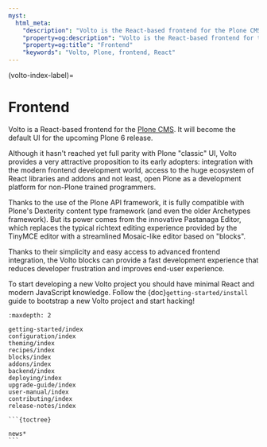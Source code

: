 ```yaml
---
myst:
  html_meta:
    "description": "Volto is the React-based frontend for the Plone CMS. It is the default UI for the Plone 6 release."
    "property=og:description": "Volto is the React-based frontend for the Plone CMS. It is the default UI for the Plone 6 release."
    "property=og:title": "Frontend"
    "keywords": "Volto, Plone, frontend, React"
---
```


(volto-index-label)=

# Frontend

Volto is a React-based frontend for the [Plone CMS](https://plone.org). It will
become the default UI for the upcoming Plone 6 release.

Although it hasn't reached yet full parity with Plone "classic" UI, Volto
provides a very attractive proposition to its early adopters: integration with
the modern frontend development world, access to the huge ecosystem of React
libraries and addons and not least, open Plone as a development platform for
non-Plone trained programmers.

Thanks to the use of the Plone API framework, it is fully compatible with
Plone's Dexterity content type framework (and even the older Archetypes
framework). But its power comes from the innovative Pastanaga Editor,
which replaces the typical richtext editing experience provided by the
TinyMCE editor with a streamlined Mosaic-like editor based on "blocks".

Thanks to their simplicity and easy access to advanced frontend integration,
the Volto blocks can provide a fast development experience that reduces
developer frustration and improves end-user experience.

To start developing a new Volto project you should have minimal React and
modern JavaScript knowledge. Follow the
{doc}`getting-started/install` guide to bootstrap a new Volto
project and start hacking!

```{toctree}
:maxdepth: 2

getting-started/index
configuration/index
theming/index
recipes/index
blocks/index
addons/index
backend/index
deploying/index
upgrade-guide/index
user-manual/index
contributing/index
release-notes/index
```

````{ifconfig} context in ("volto",)
```{toctree}

news*
```
````
